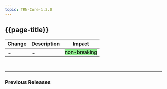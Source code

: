 ```yaml
---
topic: TRN-Core-1.3.0
---
```


## {{page-title}}

| Change                                   | Description                            | Impact                          | 
|------------------------------------------|----------------------------------------|---------------------------------|
| ...         | ... | <mark style="background-color: LightGreen">non-breaking</mark>  |


<br>
<hr>

### Previous Releases